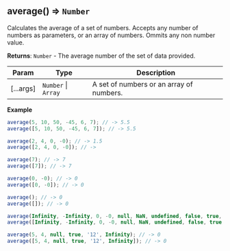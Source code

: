 <a name="average"></a>

## average() ⇒ <code>Number</code>
Calculates the average of a set of numbers.
Accepts any number of numbers as parameters, or an array of numbers.
Ommits any non number value.

**Returns**: <code>Number</code> - The average number of the set of data provided.  

| Param | Type | Description |
| --- | --- | --- |
| [...args] | <code>Number</code> &#124; <code>Array</code> | A set of numbers or an array of numbers. |

**Example**  
```js
average(5, 10, 50, -45, 6, 7); // -> 5.5
average([5, 10, 50, -45, 6, 7]); // -> 5.5

average(2, 4, 0, -0); // -> 1.5
average([2, 4, 0, -0]); // -> 

average(7); // -> 7
average([7]); // -> 7

average(0, -0); // -> 0
average([0, -0]); // -> 0

average(); // -> 0
average([]); // -> 0

average(Infinity, -Infinity, 0, -0, null, NaN, undefined, false, true, 'foo'); // -> 0
average([Infinity, -Infinity, 0, -0, null, NaN, undefined, false, true, 'foo']); // -> 0

average(5, 4, null, true, '12', Infinity); // -> 0
average([5, 4, null, true, '12', Infinity]); // -> 0
```
